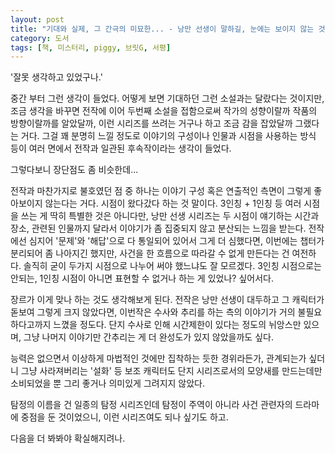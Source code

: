 ```yaml
---
layout: post
title: "기대와 실제, 그 간극의 미묘한... - 낭만 선생이 말하길, 눈에는 보이지 않는 것"
category: 도서
tags: [책, 미스터리, piggy, 브릿G, 서평]
---
```


'잘못 생각하고 있었구나.'

중간 부터 그런 생각이 들었다.
어떻게 보면 기대하던 그런 소설과는 달랐다는 것이지만,
조금 생각을 바꾸면 전작에 이어 두번째 소설을 접함으로써
작가의 성향이랄까 작품의 방향이랄까를 알았달까,
이런 시리즈를 쓰려는 거구나 하고 조금 감을 잡았달까 그랬다는 거다.
그걸 꽤 분명히 느낄 정도로 이야기의 구성이나 인물과 시점을 사용하는 방식 등이
여러 면에서 전작과 일관된 후속작이라는 생각이 들었다.

그렇다보니 장단점도 좀 비슷한데...

전작과 마찬가지로 불호였던 점 중 하나는 이야기 구성 혹은 연출적인 측면이 그렇게 좋아보이지 않는다는 거다.
시점이 왔다갔다 하는 것 말이다.
3인칭 + 1인칭 등 여러 시점을 쓰는 게 딱히 특별한 것은 아니다만,
낭만 선생 시리즈는 두 시점이 얘기하는 시간과 장소, 관련된 인물까지 달라서 이야기가 좀 집중되지 않고 분산되는 느낌을 받는다.
전작에선 심지어 '문제'와 '해답'으로 다 통일되어 있어서 그게 더 심했다면,
이번에는 챕터가 분리되어 좀 나아지긴 했지만,
사건을 한 흐름으로 따라갈 수 없게 만든다는 건 여전하다.
솔직히 굳이 두가지 시점으로 나누어 써야 했느냐도 잘 모르겠다.
3인칭 시점으로는 안되는, 1인칭 시점이 아니면 표현할 수 없거나 하는 게 있었나? 싶어서다.

장르가 이게 맞나 하는 것도 생각해보게 된다.
전작은 낭만 선생이 대두하고 그 캐릭터가 돋보여 그렇게 크지 않았다면,
이번작은 수사와 추리를 하는 측의 이야기가 거의 불필요하다고까지 느꼈을 정도다.
단지 수사로 인해 시간제한이 있다는 정도의 뉘앙스만 있으며,
그냥 나머지 이야기만 간추리는 게 더 완성도가 있지 않았을까도 싶다.

능력은 없으면서 이상하게 마법적인 것에만 집착하는 듯한 경위라든가,
관계되는가 싶더니 그냥 사라져버리는 '설화' 등
보조 캐릭터도 단지 시리즈로서의 모양새를 만드는데만 소비되었을 뿐
그리 좋거나 의미있게 그려지지 않았다.

탐정의 이름을 건 일종의 탐정 시리즈인데
탐정이 주역이 아니라 사건 관련자의 드라마에 중점을 둔 것이었으니,
이런 시리즈여도 되나 싶기도 하고.

다음을 더 봐봐야 확실해지려나.
